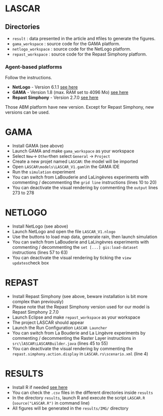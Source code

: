 # LASCAR

## Directories

* `result` : data presented in the article and `R`files to generate the figures.
* `gama_workspace` : source code for the GAMA platform.
* `netlogo_workspace` : source code for the NetLogo platform.
* `repast_workspace` : source code for the Repast Simphony platform. 

### Agent-based platforms

Follow the instructions.

* **NetLogo** - Version 6.1.1 [see here](https://ccl.northwestern.edu/netlogo/)
* **GAMA** - Version 1.8 (max. RAM set to 4096 Mo) [see here](https://gama-platform.github.io)
* **Repast Simphony** - Version 2.7.0 [see here](https://repast.github.io)

Those ABM platform have new version. Except for Repast Simphony, new versions can be used. 

# GAMA

* Install GAMA (see above)
* Launch GAMA and make `gama_workspace` as your workspace
* Select `New`-> `Other`then select `General` -> `Project`
* Create a new projet named `LASCAR`: the model will be imported
* Open `LASCAR\models\LASCAR_V1.gaml`in the GAMA IDE
* Run the `simulation` experiment
* You can switch from LaBouderie and LaLingèvres experiments with commenting / decommenting the `grid line` instructions (lines 10 to 20)
* You can deactivate the visual rendering by commenting the `output` lines 273 to 278

# NETLOGO

* Install NetLogo (see above)
* Launch NetLogo and open the file `LASCAR_V1.nlogo`
* Use the buttons to load map data, generate rain, then launch simulation
* You can switch from LaBouderie and LaLingèvres experiments with commenting / decommenting the `set [...] gis:load-dataset` instructions (lines 57 to 63)
* You can deactivate the visual rendering by ticking the `view updates`check box

# REPAST

* Install Repast Simphony (see above, beware installation is bit more complex than previously)
* Please note that the Repast Simphony version used for our model is Repast Simphony 2.7.0
* Launch Eclipse and make `repast_workspace` as your workspace
* The project LASCAR should appear
* Launch the Run Configuration `LASCAR Launcher`
* You can switch from La Bouderie and La Lingèvre experiments by commenting / decommenting the Raster Layer instructions in `src\lASCAR\LASCARBuilder.java` (lines 45 to 55)
* You can deactivate the visual rendering by commenting the `repast.simphony.action.display` in `LASCAR.rs\scenario.xml` (line 4)

# RESULTS

* Install R if needed [see here](https://cran.r-project.org/)
* You can check the `.csv` files in the different directories inside `results`
* In the directory `results`, launch R and execute the script `LASCAR.R` (`source("LASCAR.R")` in command line)
* All figures will be generated in the `results/IMG/` directory
